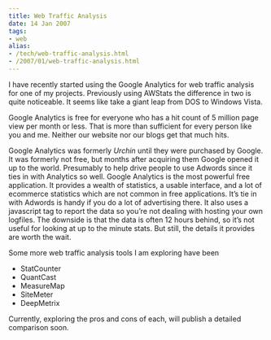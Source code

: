 ```yaml
---
title: Web Traffic Analysis
date: 14 Jan 2007
tags: 
- web
alias:
- /tech/web-traffic-analysis.html
- /2007/01/web-traffic-analysis.html
---
```


I have recently started using the Google Analytics for web traffic analysis for one of 
my projects. Previously using AWStats the difference in two is quite noticeable. It seems 
like take a giant leap from DOS to Windows Vista.

<!-- break here -->

Google Analytics is free for everyone who has a hit count of 5 million page view per month 
or less. That is more than sufficient for every person like you and me. Neither our website 
nor our blogs get that much hits.

Google Analytics was formerly <em>Urchin </em>until they were purchased by Google. It was 
formerly not free, but months after acquiring them Google opened it up to the world. Presumably 
to help drive people to use Adwords since it ties in with Analytics so well. Google Analytics 
is the most powerful free application. It provides a wealth of statistics, a usable interface, 
and a lot of ecommerce statistics which are not common in free applications. It’s tie in 
with Adwords is handy if you do a lot of advertising there. It also uses a javascript tag to 
report the data so you’re not dealing with hosting your own logfiles. The downside is that 
the data is often 12 hours behind, so it’s not useful for looking at up to the minute stats. 
But still, the details it provides are worth the wait.

Some more web traffic analysis tools I am exploring have been

* StatCounter
* QuantCast
* MeasureMap
* SiteMeter
* DeepMetrix

Currently, exploring the pros and cons of each, will publish a detailed comparison soon.